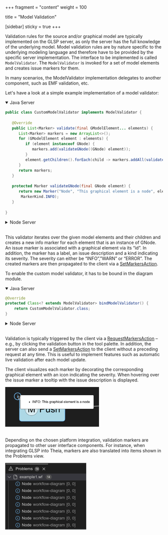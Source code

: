 +++
fragment = "content"
weight = 100

title = "Model Validation"

[sidebar]
  sticky = true
+++

Validation rules for the source and/or graphical model are typically implemented on the GLSP server, as only the server has the full knowledge of the underlying model.
Model validation rules are by nature specific to the underlying modeling language and therefore have to be provided by the specific server implementation.
The interface to be implemented is called `ModelValidator`. The `ModelValidator` is invoked for a set of model elements and creates issue markers for them.

In many scenarios, the ModelValidator implementation delegates to another component, such as EMF validation, etc.

Let's have a look at a simple example implementation of a model validator:

<details open><summary>Java Server</summary>

```java
public class CustomModelValidator implements ModelValidator {

   @Override
   public List<Marker> validate(final GModelElement... elements) {
      List<Marker> markers = new ArrayList<>();
      for (GModelElement element : elements) {
         if (element instanceof GNode) {
            markers.add(validateGNode((GNode) element));
         }
         element.getChildren().forEach(child -> markers.addAll(validate(child)));
      }
      return markers;
   }

   protected Marker validateGNode(final GNode element) {
      return new Marker("Node", "This graphical element is a node", element.getId(),
       MarkerKind.INFO);
   }

}
```

</details>

<details><summary>Node Server</summary>

```ts
@injectable()
export class CustomModelValidator implements ModelValidator {
    @inject(GModelState)
    protected readonly modelState: GModelState;

    validate(elements: GModelElement[]): Marker[] {
        const markers: Marker[] = [];
        for (const element of elements) {
            if (element instanceof GNode) {
                markers.push(this.validateGNode(element));
            }
            if (element.children) {
                markers.push(...this.validate(element.children));
            }
        }
        return markers;
    }

    protected validateGNode(element: GNode): Marker {
        return {
            kind: MarkerKind.INFO,
            description: 'This graphical element is a node',
            elementId: element.id,
            label: 'Node'
        };
    }
}
```

</details>
</br>

This validator iterates over the given model elements and their children and creates a new info marker for each element that is an instance of GNode.
An issue marker is associated with a graphical element via its “id”.
In addition, the marker has a label, an issue description and a kind indicating its severity.
The severity can either be “INFO”,”WARN” or “ERROR”.
The created markers are then propagated to the client via a [SetMarkersAction](/documentation/protocol/#2102-setmarkersaction).

To enable the custom model validator, it has to be bound in the diagram module.

<details open><summary>Java Server</summary>

```java
@Override
protected Class<? extends ModelValidator> bindModelValidator() {
    return CustomModelValidator.class;
}
```

</details>

<details><summary>Node Server</summary>

```ts
protected override bindModelValidator(): BindingTarget<ModelValidator> | undefined {
    return CustomModelValidator;
}
```

</details>
</br>

Validation is typically triggered by the client via a [RequestMarkersAction](/documentation/protocol/#2101-requestmarkersaction) – e.g., by clicking the validation button in the tool palette. 
In addition, the server can also send a [SetMarkersAction](/documentation/protocol/#2102-setmarkersaction) to the client without a preceding request at any time.
This is useful to implement features such as automatic live validation after each model update.

The client visualizes each marker by decorating the corresponding graphical element with an icon indicating the severity.
 When hovering over the issue marker a tooltip with the issue description is displayed.

<img src="issue_marker.png" alt="issue" width=300/>
<br>
<br>


Depending on the chosen platform integration, validation markers are propagated to other user interface components.
For instance, when integrating GLSP into Theia, markers are also translated into items shown in the Problems view.

<img src="problem_view.png" alt="problemview"/>
